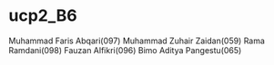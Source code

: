 # ucp2_B6
Muhammad Faris Abqari(097)
Muhammad Zuhair Zaidan(059)
Rama Ramdani(098)
Fauzan Alfikri(096)
Bimo Aditya Pangestu(065)
